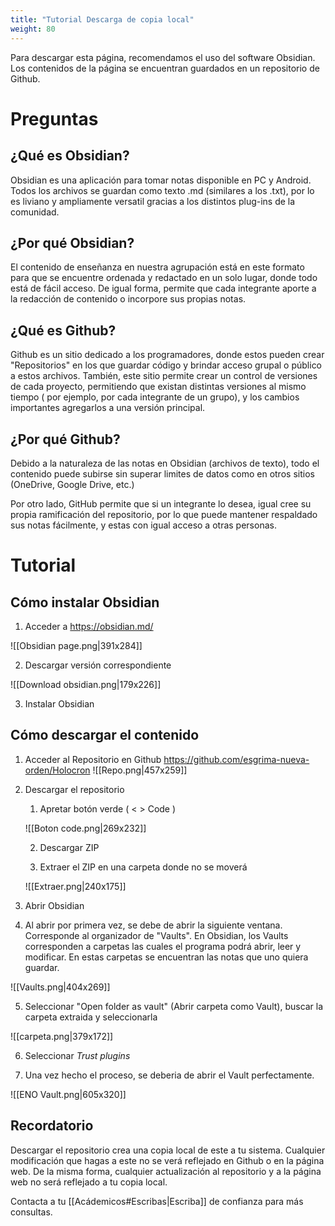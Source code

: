 ```yaml
---
title: "Tutorial Descarga de copia local"
weight: 80
---
```

Para descargar esta página, recomendamos el uso del software Obsidian. Los contenidos de la página se encuentran guardados en un repositorio de Github.

# Preguntas

## ¿Qué es Obsidian? 

Obsidian es una aplicación para tomar notas disponible en PC y Android. Todos los archivos se guardan como texto .md (similares a los .txt), por lo es liviano y ampliamente versatil gracias a los distintos plug-ins de la comunidad.

## ¿Por qué Obsidian? 

El contenido de enseñanza en nuestra agrupación está en este formato para que se encuentre ordenada y redactado en un solo lugar, donde todo está de fácil acceso. De igual forma, permite que cada integrante aporte a la redacción de contenido o incorpore sus propias notas.

## ¿Qué es Github?

Github es un sitio dedicado a los programadores, donde estos pueden crear "Repositorios" en los que guardar código y brindar acceso grupal o público a estos archivos. También, este sitio permite crear un control de versiones de cada proyecto, permitiendo que existan distintas versiones al mismo tiempo ( por ejemplo, por cada integrante de un grupo), y los cambios importantes agregarlos a una versión principal.

## ¿Por qué Github?

Debido a la naturaleza de las notas en Obsidian (archivos de texto), todo el contenido puede subirse sin superar limites de datos como en otros sitios (OneDrive, Google Drive, etc.)

Por otro lado, GitHub permite que si un integrante lo desea, igual cree su propia ramificación del repositorio, por lo que puede mantener respaldado sus notas fácilmente, y estas con igual acceso a otras personas. 

# Tutorial
## Cómo instalar Obsidian

1) Acceder a https://obsidian.md/

![[Obsidian page.png|391x284]]

2) Descargar versión correspondiente

![[Download obsidian.png|179x226]]

3) Instalar Obsidian

## Cómo descargar el contenido

1) Acceder al Repositorio en Github https://github.com/esgrima-nueva-orden/Holocron
![[Repo.png|457x259]]

2) Descargar el repositorio
	1) Apretar botón verde ( < > Code )
	
	![[Boton code.png|269x232]]
	
	 2) Descargar ZIP
	 
	 3) Extraer el ZIP en una carpeta donde no se moverá
	 
	![[Extraer.png|240x175]]

3)  Abrir Obsidian
4) Al abrir por primera vez, se debe de abrir la siguiente ventana. Corresponde al organizador de "Vaults". En Obsidian, los Vaults corresponden a carpetas las cuales el programa podrá abrir, leer y modificar. En estas carpetas se encuentran las notas que uno quiera guardar.

![[Vaults.png|404x269]]

5)  Seleccionar "Open folder as vault" (Abrir carpeta como Vault), buscar la carpeta extraida y seleccionarla

![[carpeta.png|379x172]]

6)  Seleccionar *Trust plugins* 

7) Una vez hecho el proceso, se deberia de abrir el Vault perfectamente.

![[ENO Vault.png|605x320]]

## Recordatorio

Descargar el repositorio crea una copia local de este a tu sistema. Cualquier modificación que hagas a este no se verá reflejado en Github o en la página web. De la misma forma, cualquier actualización al repositorio y a la página web no será reflejado a tu copia local. 

Contacta a tu [[Acádemicos#Escribas|Escriba]] de confianza para más consultas.